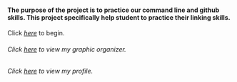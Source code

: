 #### The purpose of the project is to practice our command line and github skills. This project specifically help student to practice their linking skills.

Click [_here_](home.md) to begin.

###### Click [_here_](https://docs.google.com/drawings/d/1C1Y2Pt8LyuXkA5sPQQvamPTeav9JjAzC9-VB3nTfm2E/edit) to view my graphic organizer.

###### Click [_here_](https://github.com/sarahz2476/) to view my profile.